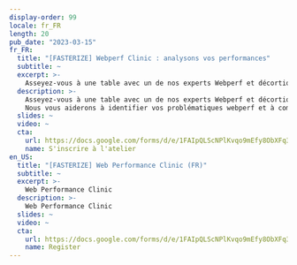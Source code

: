 ```yaml
---
display-order: 99
locale: fr_FR
length: 20
pub_date: "2023-03-15"
fr_FR:
  title: "[FASTERIZE] Webperf Clinic : analysons vos performances"
  subtitle: ~
  excerpt: >-
    Asseyez-vous à une table avec un de nos experts Webperf et décortiquons ensemble les performances de votre site. Cette Webperf Clinic est l’occasion rêvée de bénéficier d’un diagnostic webperf rapide, mais de qualité.
  description: >-
    Asseyez-vous à une table avec un de nos experts Webperf et décortiquons ensemble les performances de votre site. Cette Webperf Clinic est l’occasion rêvée de bénéficier d’un diagnostic webperf rapide, mais de qualité.
    Nous vous aiderons à identifier vos problématiques webperf et à comprendre les mesures à prendre pour améliorer la vitesse de chargement de votre site.
  slides: ~
  video: ~
  cta:
    url: https://docs.google.com/forms/d/e/1FAIpQLScNPlKvqo9mEfy8ObXFq3RRMi82LfybYqkXYDp-2lWDZZl63g/viewform?usp=sf_link
    name: S'inscrire à l'atelier
en_US:
  title: "[FASTERIZE] Web Performance Clinic (FR)"
  subtitle: ~
  excerpt: >-
    Web Performance Clinic
  description: >-
    Web Performance Clinic
  slides: ~
  video: ~
  cta:
    url: https://docs.google.com/forms/d/e/1FAIpQLScNPlKvqo9mEfy8ObXFq3RRMi82LfybYqkXYDp-2lWDZZl63g/viewform?usp=sf_link
    name: Register
---
```

